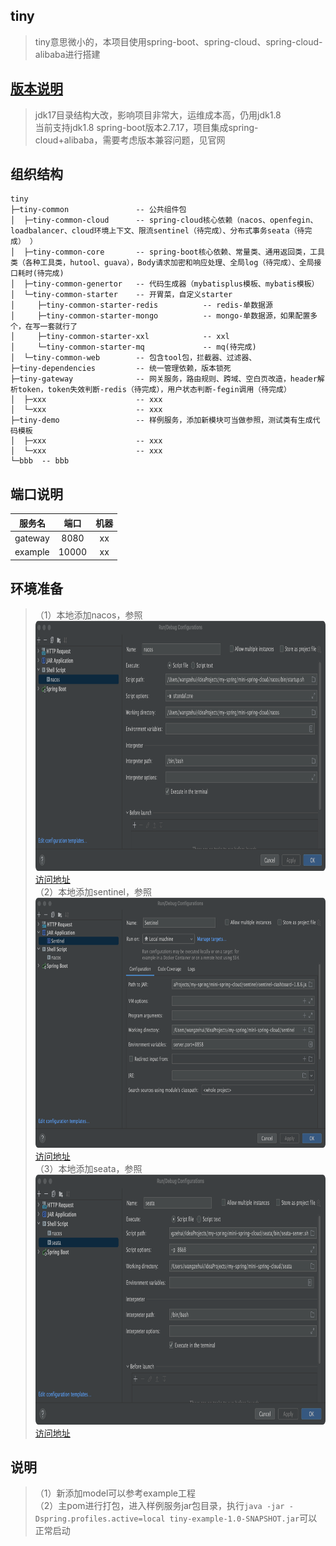 ## tiny
> tiny意思微小的，本项目使用spring-boot、spring-cloud、spring-cloud-alibaba进行搭建


## [版本说明](https://github.com/alibaba/spring-cloud-alibaba/wiki/%E7%89%88%E6%9C%AC%E8%AF%B4%E6%98%8E)
> jdk17目录结构大改，影响项目非常大，运维成本高，仍用jdk1.8  
> 当前支持jdk1.8 spring-boot版本2.7.17，项目集成spring-cloud+alibaba，需要考虑版本兼容问题，见官网

## 组织结构
```
tiny
├─tiny-common               -- 公共组件包
│  ├─tiny-common-cloud      -- spring-cloud核心依赖（nacos、openfegin、loadbalancer、cloud环境上下文、限流sentinel（待完成）、分布式事务seata（待完成） ）
│  ├─tiny-common-core       -- spring-boot核心依赖、常量类、通用返回类，工具类（各种工具类，hutool、guava），Body请求加密和响应处理、全局log（待完成）、全局接口耗时(待完成)
│  ├─tiny-common-genertor   -- 代码生成器（mybatisplus模板、mybatis模板）
│  └─tiny-common-starter    -- 开胃菜，自定义starter
│     ├─tiny-common-starter-redis          -- redis-单数据源
│     ├─tiny-common-starter-mongo          -- mongo-单数据源，如果配置多个，在写一套就行了
│     ├─tiny-common-starter-xxl            -- xxl
│     └─tiny-common-starter-mq             -- mq(待完成)  
│  └─tiny-common-web        -- 包含tool包，拦截器、过滤器、
├─tiny-dependencies         -- 统一管理依赖，版本锁死
├─tiny-gateway              -- 网关服务，路由规则、跨域、空白页改造，header解析token，token失效判断-redis（待完成），用户状态判断-fegin调用（待完成）
│  ├─xxx                    -- xxx
│  └─xxx                    -- xxx
├─tiny-demo                 -- 样例服务，添加新模块可当做参照，测试类有生成代码模板
│  ├─xxx                    -- xxx
│  └─xxx                    -- xxx
└─bbb  -- bbb
```

## 端口说明
|   服务名   |  端口   | 机器 |
|:-------:|:-----:|:--:|
| gateway | 8080  | xx |
| example | 10000 | xx |

## 环境准备
> （1）本地添加nacos，参照 <img height="400" width="800" src="./img/nacos.png"/> [访问地址](http://localhost:8848/nacos/)        
> （2）本地添加sentinel，参照 <img height="400" width="800" src="./img/sentinel.png"/> [访问地址](http://localhost:8858/#/login)       
> （3）本地添加seata，参照 <img height="400" width="800" src="./img/seata.png"/> [访问地址](http://localhost:8858/#/login)       

## 说明
> （1）新添加model可以参考example工程  
> （2）主pom进行打包，进入样例服务jar包目录，执行`java -jar -Dspring.profiles.active=local tiny-example-1.0-SNAPSHOT.jar`可以正常启动